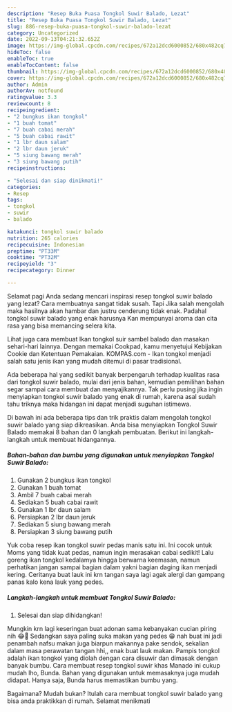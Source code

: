 ```yaml
---
description: "Resep Buka Puasa Tongkol Suwir Balado, Lezat"
title: "Resep Buka Puasa Tongkol Suwir Balado, Lezat"
slug: 886-resep-buka-puasa-tongkol-suwir-balado-lezat
category: Uncategorized
date: 2022-09-13T04:21:32.652Z
image: https://img-global.cpcdn.com/recipes/672a12dcd6000852/680x482cq70/tongkol-suwir-balado-foto-resep-utama.jpg
hideToc: false
enableToc: true
enableTocContent: false
thumbnail: https://img-global.cpcdn.com/recipes/672a12dcd6000852/680x482cq70/tongkol-suwir-balado-foto-resep-utama.jpg
cover: https://img-global.cpcdn.com/recipes/672a12dcd6000852/680x482cq70/tongkol-suwir-balado-foto-resep-utama.jpg
author: Admin
authorAv: notfound
ratingvalue: 3.3
reviewcount: 8
recipeingredient:
- "2 bungkus ikan tongkol"
- "1 buah tomat"
- "7 buah cabai merah"
- "5 buah cabai rawit"
- "1 lbr daun salam"
- "2 lbr daun jeruk"
- "5 siung bawang merah"
- "3 siung bawang putih"
recipeinstructions:

- "Selesai dan siap dinikmati!"
categories:
- Resep
tags:
- tongkol
- suwir
- balado

katakunci: tongkol suwir balado 
nutrition: 265 calories
recipecuisine: Indonesian
preptime: "PT33M"
cooktime: "PT32M"
recipeyield: "3"
recipecategory: Dinner

---
```



Selamat pagi Anda sedang mencari inspirasi resep tongkol suwir balado yang lezat? Cara membuatnya sangat tidak susah. Tapi Jika salah mengolah maka hasilnya akan hambar dan justru cenderung tidak enak. Padahal tongkol suwir balado yang enak harusnya Kan mempunyai aroma dan cita rasa yang bisa memancing selera kita.


Lihat juga cara membuat Ikan tongkol suir sambel balado dan masakan sehari-hari lainnya. Dengan memakai Cookpad, kamu menyetujui Kebijakan Cookie dan Ketentuan Pemakaian. KOMPAS.com - Ikan tongkol menjadi salah satu jenis ikan yang mudah ditemui di pasar tradisional.

Ada beberapa hal yang sedikit banyak berpengaruh terhadap kualitas rasa dari tongkol suwir balado, mulai dari jenis bahan, kemudian pemilihan bahan segar sampai cara membuat dan menyajikannya. Tak perlu pusing jika ingin menyiapkan tongkol suwir balado yang enak di rumah, karena asal sudah tahu triknya maka hidangan ini dapat menjadi suguhan istimewa.


Di bawah ini ada beberapa tips dan trik praktis dalam mengolah tongkol suwir balado yang siap dikreasikan. Anda bisa menyiapkan Tongkol Suwir Balado memakai 8 bahan dan 0 langkah pembuatan. Berikut ini langkah-langkah untuk membuat hidangannya.

<!--inarticleads1-->

##### Bahan-bahan dan bumbu yang digunakan untuk menyiapkan Tongkol Suwir Balado:

1. Gunakan 2 bungkus ikan tongkol
1. Gunakan 1 buah tomat
1. Ambil 7 buah cabai merah
1. Sediakan 5 buah cabai rawit
1. Gunakan 1 lbr daun salam
1. Persiapkan 2 lbr daun jeruk
1. Sediakan 5 siung bawang merah
1. Persiapkan 3 siung bawang putih


Yuk coba resep ikan tongkol suwir pedas manis satu ini. Ini cocok untuk Moms yang tidak kuat pedas, namun ingin merasakan cabai sedikit! Lalu goreng ikan tongkol kedalamya hingga berwarna keemasan, namun perhatikan jangan sampai bagian dalam yakni bagian daging ikan menjadi kering. Ceritanya buat lauk ini krn tangan saya lagi agak alergi dan gampang panas kalo kena lauk yang pedes. 

<!--inarticleads2-->

##### Langkah-langkah untuk membuat Tongkol Suwir Balado:


1. Selesai dan siap dihidangkan!

Mungkin krn lagi keseringan buat adonan sama kebanyakan cucian piring nih 😂🤭 Sedangkan saya paling suka makan yang pedes 😁 nah buat ini jadi penambah nafsu makan juga biarpun makannya pake sendok, sekalian dalam masa perawatan tangan hhi,, enak buat lauk makan. Pampis tongkol adalah ikan tongkol yang diolah dengan cara disuwir dan dimasak dengan banyak bumbu. Cara membuat resep tongkol suwir khas Manado ini cukup mudah lho, Bunda. Bahan yang digunakan untuk memasaknya juga mudah didapat. Hanya saja, Bunda harus memastikan bumbu yang. 

Bagaimana? Mudah bukan? Itulah cara membuat tongkol suwir balado yang bisa anda praktikkan di rumah. Selamat menikmati
